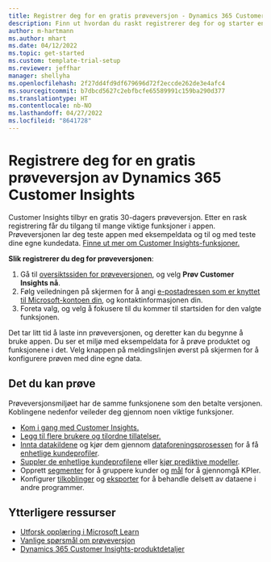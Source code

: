 ```yaml
---
title: Registrer deg for en gratis prøveversjon - Dynamics 365 Customer Insights
description: Finn ut hvordan du raskt registrerer deg for og starter en gratis Customer Insights-prøveversjon. Utforsk appen, og finn ytterligere opplæringsressurser.
author: m-hartmann
ms.author: mhart
ms.date: 04/12/2022
ms.topic: get-started
ms.custom: template-trial-setup
ms.reviewer: jeffhar
manager: shellyha
ms.openlocfilehash: 2f27dd4fd9df679696d72f2eccde262de3e4afc4
ms.sourcegitcommit: b7dbcd5627c2ebfbcfe65589991c159ba290d377
ms.translationtype: HT
ms.contentlocale: nb-NO
ms.lasthandoff: 04/27/2022
ms.locfileid: "8641728"
---
```

# <a name="sign-up-for-a-free-dynamics-365-customer-insights-trial"></a>Registrere deg for en gratis prøveversjon av Dynamics 365 Customer Insights

Customer Insights tilbyr en gratis 30-dagers prøveversjon. Etter en rask registrering får du tilgang til mange viktige funksjoner i appen. Prøveversjonen lar deg teste appen med eksempeldata og til og med teste dine egne kundedata. [Finne ut mer om Customer Insights-funksjoner.](overview.md)

**Slik registrerer du deg for prøveversjonen**:

1. Gå til [oversiktssiden for prøveversjonen](https://dynamics.microsoft.com/ai/customer-insights/), og velg **Prøv Customer Insights nå**.
1. Følg veiledningen på skjermen for å angi [e-postadressen som er knyttet til Microsoft-kontoen din](https://support.microsoft.com/windows/what-is-a-microsoft-account-4a7c48e9-ff5a-e9c6-5a5c-1a57d66c3bfa), og kontaktinformasjonen din.
1. Foreta valg, og velg å fokusere til du kommer til startsiden for den valgte funksjonen.

Det tar litt tid å laste inn prøveversjonen, og deretter kan du begynne å bruke appen. Du ser et miljø med eksempeldata for å prøve produktet og funksjonene i det. Velg knappen på meldingslinjen øverst på skjermen for å konfigurere prøven med dine egne data.

## <a name="what-to-try"></a>Det du kan prøve

Prøveversjonsmiljøet har de samme funksjonene som den betalte versjonen. Koblingene nedenfor veileder deg gjennom noen viktige funksjoner.

- [Kom i gang med Customer Insights.](get-started.md)
- [Legg til flere brukere og tilordne tillatelser.](permissions.md)
- [Innta datakildene](data-sources.md) og kjør dem gjennom [dataforeningsprosessen](data-unification.md) for å få [enhetlige kundeprofiler](customer-profiles.md).
- [Suppler de enhetlige kundeprofilene](enrichment-hub.md) eller [kjør prediktive modeller](predictions-overview.md).
- Opprett [segmenter](segments.md) for å gruppere kunder og [mål](measures.md) for å gjennomgå KPIer.
- Konfigurer [tilkoblinger](connections.md) og [eksporter](export-destinations.md) for å behandle delsett av dataene i andre programmer.

## <a name="additional-resources"></a>Ytterligere ressurser

- [Utforsk opplæring i Microsoft Learn](/learn/browse/?filter-products=dynamics-dynamics-cust-insights)
- [Vanlige spørsmål om prøveversjon](trial-faq.md)
- [Dynamics 365 Customer Insights-produktdetaljer](https://dynamics.microsoft.com/ai/customer-insights/)
